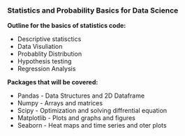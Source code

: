 ### Statistics and Probability Basics for Data Science 

**Outline for the basics of statistics code:**

- Descriptive statisctics
- Data Visuliation
- Probablity Distribution
- Hypothesis testing
- Regression Analysis

**Packages that will be covered:**

* Pandas - Data Structures and 2D Dataframe
* Numpy - Arrays and matrices
* Scipy - Optimization and solving diffrential equation
* Matplotlib - Plots and graphs and figures
* Seaborn - Heat maps and time series and oter plots



